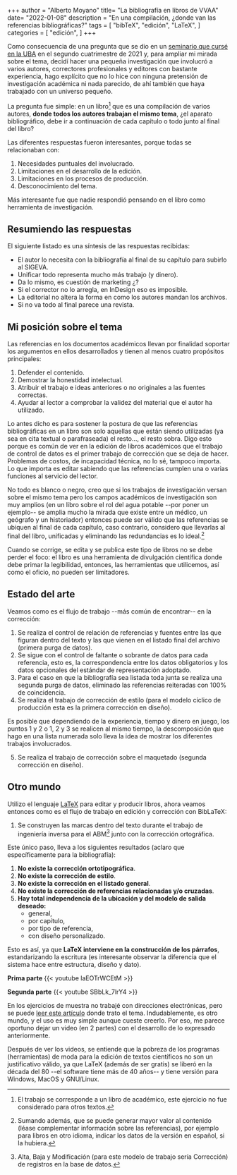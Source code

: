 +++
author = "Alberto Moyano"
title= "La bibliografía en libros de VVAA"
date= "2022-01-08"
description = "En una compilación, ¿donde van las referencias bibliográficas?"
tags = [
    "bibTeX",
    "edición",
    "LaTeX",
]
categories = [
    "edición",
]
+++

Como consecuencia de una pregunta que se dio en un [seminario que cursé en la UBA](https://www.linkedin.com/groups/12515598/) en el segundo cuatrimestre de 2021 y, para ampliar mi mirada sobre el tema, decidí hacer una pequeña investigación que involucró a varios autores, correctores profesionales y editores con bastante experiencia, hago explícito que no lo hice con ninguna pretensión de investigación académica ni nada parecido, de ahí también que haya trabajado con un universo pequeño.

<!--more-->

La pregunta fue simple: en un libro[^academia] que es una compilación de varios autores, **donde todos los autores trabajan el mismo tema**, ¿el aparato bibliográfico, debe ir a continuación de cada capítulo o todo junto al final del libro?

Las diferentes respuestas fueron interesantes, porque todas se relacionaban con:

1. Necesidades puntuales del involucrado.
2. Limitaciones en el desarrollo de la edición.
3. Limitaciones en los procesos de producción.
4. Desconocimiento del tema.

Más interesante fue que nadie respondió pensando en el libro como herramienta de investigación.

## Resumiendo las respuestas

El siguiente listado es una síntesis de las respuestas recibidas:

- El autor lo necesita con la bibliografía al final de su capítulo para subirlo al SIGEVA.
- Unificar todo representa mucho más trabajo (y dinero).
- Da lo mismo, es cuestión de marketing ¿?
- Si el corrector no lo arregla, en InDesign eso es imposible.
- La editorial no altera la forma en como los autores mandan los archivos.
- Si no va todo al final parece una revista.

## Mi posición sobre el tema

Las referencias en los documentos académicos llevan por finalidad soportar los argumentos en ellos desarrollados y tienen al menos cuatro propósitos principales:

1. Defender el contenido.
2. Demostrar la honestidad intelectual.
3. Atribuir el trabajo e ideas anteriores o no originales a las fuentes correctas.
4. Ayudar al lector a comprobar la validez del material que el autor ha utilizado.

Lo antes dicho es para sostener la postura de que las referencias bibliográficas en un libro son solo aquellas que están siendo utilizadas (ya sea en cita textual o parafraseada) el resto..., el resto sobra. Digo esto porque es común de ver en la edición de libros académicos que el trabajo de control de datos es el primer trabajo de corrección que se deja de hacer. Problemas de costos, de incapacidad técnica, no lo sé, tampoco importa. Lo que importa es editar sabiendo que las referencias cumplen una o varias funciones al servicio del lector.

No todo es blanco o negro, creo que si los trabajos de investigación versan sobre el mismo tema pero los campos académicos de investigación son muy amplios (en un libro sobre el rol del agua potable --por poner un ejemplo-- se amplia mucho la mirada que existe entre un médico, un geógrafo y un historiador) entonces puede ser válido que las referencias se ubiquen al final de cada capítulo, caso contrario, considero que llevarlas al final del libro, unificadas y eliminando las redundancias es lo ideal.[^trad]

Cuando se corrige, se edita y se publica este tipo de libros no se debe perder el foco: el libro es una herramienta de divulgación científica donde debe primar la legibilidad, entonces, las herramientas que utilicemos, así como el oficio, no pueden ser limitadores.

## Estado del arte

Veamos como es el flujo de trabajo --más común de encontrar-- en la corrección:

1. Se realiza el control de relación de referencias y fuentes entre las que figuran dentro del texto y las que vienen en el listado final del archivo (primera purga de datos).
2. Se sigue con el control de faltante o sobrante de datos para cada referencia, esto es, la correspondencia entre los datos obligatorios y los datos opcionales del estándar de representación adoptado.
3. Para el caso en que la bibliografía sea listada toda junta se realiza una segunda purga de datos, eliminado las referencias reiteradas con 100% de coincidencia.
4. Se realiza el trabajo de corrección de estilo (para el modelo cíclico de producción esta es la primera corrección en diseño).

Es posible que dependiendo de la experiencia, tiempo y dinero en juego, los puntos 1 y 2 o 1, 2 y 3 se realicen al mismo tiempo, la descomposición que hago en una lista numerada solo lleva la idea de mostrar los diferentes trabajos involucrados.

5. Se realiza el trabajo de corrección sobre el maquetado (segunda corrección en diseño).

## Otro mundo

Utilizo el lenguaje [LaTeX](https://es.wikipedia.org/wiki/LaTeX) para editar y producir libros, ahora veamos entonces como es el flujo de trabajo en edición y corrección con BibLaTeX:

1. Se construyen las marcas dentro del texto durante el trabajo de ingeniería inversa para el ABM[^abm] junto con la corrección ortográfica.

Este único paso, lleva a los siguientes resultados (aclaro que específicamente para la bibliografía):

1. **No existe la corrección ortotipográfica**.
2. **No existe la corrección de estilo**.
3. **No existe la corrección en el listado general**.
4. **No existe la corrección de referencias relacionadas y/o cruzadas**.
5. **Hay total independencia de la ubicación y del modelo de salida deseado:**
    - general,
    - por capítulo,
    - por tipo de referencia,
    - con diseño personalizado.

Esto es así, ya que **LaTeX interviene en la construcción de los párrafos**, estandarizando la escritura (es interesante observar la diferencia que el sistema hace entre estructura, diseño y dato).

**Prima parte**
{{< youtube laEOTrWCEtM >}}

**Segunda parte**
{{< youtube SBbLk_7lrY4 >}}

En los ejercicios de muestra no trabajé con direcciones electrónicas, pero se puede [leer este artículo](http://albertomoyano.xyz/posts/ortotipografiaurl/) donde trato el tema. Indudablemente, es otro mundo, y el uso es muy simple aunque cueste creerlo. Por eso, me parece oportuno dejar un video (en 2 partes) con el desarrollo de lo expresado anteriormente.

Después de ver los videos, se entiende que la pobreza de los programas (herramientas) de moda para la edición de textos científicos no son un justificativo válido, ya que LaTeX (además de ser gratis) se liberó en la década del 80 --el software tiene más de 40 años-- y tiene versión para Windows, MacOS y GNU/Linux.


[^academia]: El trabajo se corresponde a un libro de académico, este ejercicio no fue considerado para otros textos.

[^abm]: Alta, Baja y Modificación (para este modelo de trabajo sería Corrección) de registros en la base de datos.

[^trad]: Sumando además, que se puede generar mayor valor al contenido (léase complementar información sobre las referencias), por ejemplo para libros en otro idioma, indicar los datos de la versión en español, si la hubiera.
